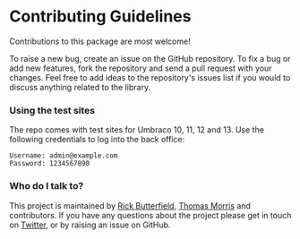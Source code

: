# Contributing Guidelines

Contributions to this package are most welcome! 

To raise a new bug, create an issue on the GitHub repository. To fix a bug or add new features, fork the repository and send a pull request with your changes. Feel free to add ideas to the repository's issues list if you would to discuss anything related to the library.

### Using the test sites
The repo comes with test sites for Umbraco 10, 11, 12 and 13. Use the following credentials to log into the back office:

```
Username: admin@example.com
Password: 1234567890
```

### Who do I talk to?
This project is maintained by [Rick Butterfield](https://github.com/rickbutterfield), [Thomas Morris](https://github.com/tcmorris) and contributors. If you have any questions about the project please get in touch on [Twitter](https://twitter.com/rickbutterfield), or by raising an issue on GitHub.
